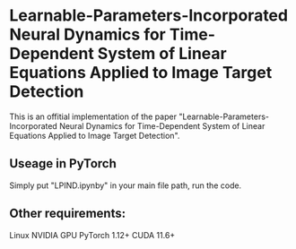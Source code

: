 # Learnable-Parameters-Incorporated Neural Dynamics for Time-Dependent System of Linear Equations Applied to Image Target Detection
This is an offitial implementation of the paper "Learnable-Parameters-Incorporated Neural Dynamics for Time-Dependent System of Linear Equations Applied to Image Target Detection". 

## Useage in PyTorch
Simply put "LPIND.ipynby" in your main file path, run the code.

## Other requirements:
Linux
NVIDIA GPU
PyTorch 1.12+
CUDA 11.6+
